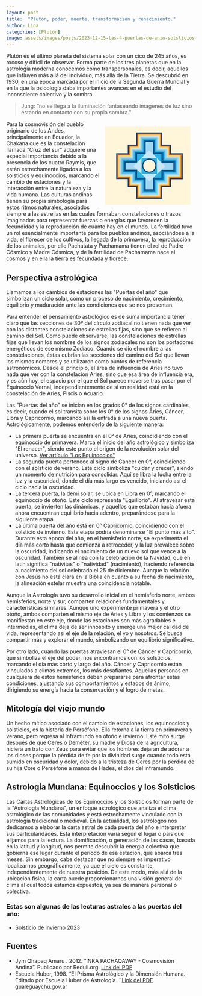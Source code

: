 ```yaml
---
layout: post
title:  "Plutón, poder, muerte, transformación y renacimiento."
author: Lina
categories: [Plutón]
image: assets/images/posts/2023-12-15-las-4-puertas-de-anio-solsticios-y-equinoccios.jpg
---
```

Plutón es el último planeta del sistema solar con un cico de 245 años, es rocoso y difícil de observar. Forma parte de los tres planetas que en la astrología moderna conocemos como transpersonales, es decir, aquellos que influyen más allá del individuo, más allá de la Tierra. Se descubrió en 1930, en una época marcada por el inicio de la Segunda Guerra Mundial y en la que la psicología daba importantes avances en el estudio del inconsciente colectivo y la sombra. 

> Jung: “no se llega a la iluminación fantaseando imágenes de luz sino estando en contacto con su propia sombra.” 

<img src='/assets/images/posts/2023-12-15-las-4-puertas-de-anio-solsticios-y-equinoccios.2.jpg' style='float:right; width: 45%; padding: 1em;' />

Para la cosmovisión del pueblo originario de los Andes, principalmente en Ecuador, la Chakana que es la constelación llamada “Cruz del sur” adquiere una especial importancia debido a la presencia de los cuatro Raymis, que están estrechamente ligados a los solsticios y equinoccios, marcando el cambio de estaciones y la interacción entre la naturaleza y la vida humana. Las culturas andinas tienen su propia simbología para estos ritmos naturales, asociados siempre a las estrellas en las cuales formaban constelaciones o trazos imaginados para representar fuerzas o energías que favorecen la fecundidad y la reproducción de cuanto hay en el mundo. La fertilidad tuvo un rol esencialmente importante para los pueblos andinos, asociándose a la vida, el florecer de los cultivos, la llegada de la primavera, la reproducción de los animales, por ello Pachatata y Pachamama tienen el rol de Padre Cósmico y Madre Cósmica, y de la fertilidad de Pachamama nace el cosmos y en ella la tierra es fecundada y florece.


## Perspectiva astrológica

Llamamos a los cambios de estaciones las "Puertas del año" que simbolizan un ciclo solar, como un proceso de nacimiento, crecimiento, equilibrio y maduración ante las condiciones que se nos presentan.

Para entender el pensamiento astrológico es de suma importancia tener claro que las secciones de 30º del círculo zodiacal no tienen nada que ver con las distantes constelaciones de estrellas fijas, sino que se refieren al camino del Sol. Como puede observarse, las constelaciones de estrellas fijas que llevan los nombres de los signos zodiacales no son los portadores energéticos de ese mismo Zodíaco. Cuando se dio el nombre a las constelaciones, éstas cubrían las secciones del camino del Sol que llevan los mismos nombres y se utilizaron como puntos de referencia astronómicos. Desde el principio, el área de influencia de Aries no tuvo nada que ver con la constelación Aries, sino que esa área de influencia era, y es aún hoy, el espacio por el que el Sol parece moverse tras pasar por el Equinoccio Vernal, independientemente de si en realidad está en la constelación de Aries, Piscis o Acuario.

Las "Puertas del año" se inician en los grados 0° de los signos cardinales, es decir, cuando el sol transita sobre los 0° de los signos Aries, Cáncer, Libra y Capricornio, marcando así la entrada a una nueva puerta. Astrológicamente, podemos entenderlo de la siguiente manera:

* La primera puerta se encuentra en el 0° de Aries, coincidiendo con el equinoccio de primavera. Marca el inicio del año astrológico y simboliza "El renacer", siendo este punto el origen de la revolución solar del universo. [Ver artículo "Los Equinoccios"](https://www.astrologia.social/blog/equinoccios)
* La segunda puerta pertenece al signo de Cáncer en 0°, coincidiendo con el solsticio de verano. Este ciclo simboliza "cuidar y crecer", siendo un momento de nutrición para consolidar. Aquí se libra la lucha entre la luz y la oscuridad, donde el día más largo es vencido, iniciando así el ciclo hacia la oscuridad.
* La tercera puerta, la demi solar, se ubica en Libra en 0°, marcando el equinoccio de otoño. Este ciclo representa "Equilibrio". Al atravesar esta puerta, se invierten las dinámicas, y aquellos que estaban hacia afuera ahora encuentran equilibrio hacia adentro, preparándose para la siguiente etapa.
* La última puerta del año está en 0° Capricornio, coincidiendo con el solsticio de invierno. Esta etapa podría denominarse "El punto más alto". Durante esta época del año, en el hemisferio norte, se experimenta el día más corto hasta que comienza a retroceder, y la luz prevalece sobre la oscuridad, indicando el nacimiento de un nuevo sol que vence a la oscuridad. También se alinea con la celebración de la Navidad, que en latín significa "nativitas" o "natividad" (nacimiento), haciendo referencia al nacimiento del sol celebrado el 25 de diciembre. Aunque la relación con Jesús no está clara en la Biblia en cuanto a su fecha de nacimiento, la alineación estelar muestra una coincidencia notable.

Aunque la Astrología tuvo su desarrollo inicial en el hemisferio norte, ambos hemisferios, norte y sur, comparten relaciones fundamentales y características similares. Aunque uno experimente primavera y el otro otoño, ambos comparten el mismo eje de Aries y Libra y los comienzos se manifiestan en este eje, donde las estaciones son más agradables e intermedias, el clima deja de ser inhóspito y emerge una mejor calidad de vida, representando así el eje de la relación, el yo y nosotros. Se busca compartir más y explorar el mundo, simbolizando un equilibrio significativo.

Por otro lado, cuando las puertas atraviesan el 0° de Cáncer y Capricornio, que simboliza el eje del poder, nos encontramos con los solsticios, marcando el día más corto y largo del año. Cáncer y Capricornio están vinculados a climas extremos, los más desafiantes. Aquellas personas en cualquiera de estos hemisferios deben prepararse para afrontar estas condiciones, ajustando sus comportamientos y estados de ánimo, dirigiendo su energía hacia la conservación y el logro de metas.


## Mitología del viejo mundo

Un hecho mítico asociado con el cambio de estaciones, los equinoccios y solsticios, es la historia de Perséfone. Ella retorna a la tierra en primavera y verano, pero regresa al Inframundo en otoño e invierno. Este mito surge después de que Ceres o Deméter, su madre y Diosa de la agricultura, hiciera un trato con Zeus para evitar que los hombres dejaran de adorar a los dioses porque la pérdida de fe por la divinidad surge cuando todo está sumido en oscuridad y dolor, debido a la tristeza de Ceres por la pérdida de su hija Core o Perséfone a manos de Hades, el dios del inframundo.

## Astrología Mundana: Equinoccios y los Solsticios

Las Cartas Astrológicas de los Equinoccios y los Solsticios forman parte de la "Astrología Mundana", un enfoque astrológico que analiza el clima astrológico de las comunidades y está estrechamente vinculado con la astrología tradicional o medieval.
En la actualidad, los astrólogos nos dedicamos a elaborar la carta astral de cada puerta del año e interpretar sus particularidades. Esta interpretación varía según el lugar o país que elijamos para la lectura. La domificación, o generación de las casas, basada en la latitud y longitud, nos permite descubrir la energía colectiva que gobierna ese lugar durante el periodo de esa estación, que abarca tres meses. Sin embargo, cabe destacar que no siempre es imperativo localizarnos geográficamente, ya que el cielo es constante, independientemente de nuestra posición. De este modo, más allá de la ubicación física, la carta puede proporcionarnos una visión general del clima al cual todos estamos expuestos, ya sea de manera personal o colectiva.

### Estas son algunas de las lecturas astrales a las puertas del año:
* [Solsticio de invierno 2023](https://www.astrologia.social/blog/solsticio-de-capricornio)


## Fuentes

* Jym Qhapaq Amaru . 2012. “INKA PACHAQAWAY - Cosmovisión Andina”. Publicado por Reduii.org. [Link del PDF](https://www.reduii.org/cii/sites/default/files/field/doc/Apu-Qun-Illa-Tiqsi-Wiraqucha-Pachayachachiq-El-Ordenador-Del-Cosmos.pdf)
* Escuela Huber, 1998. “El Prisma Astrológico y la Dimensión Humana. Editado por Escuela Huber de Astrología. ¨[Link del PDF](https://gualeguaychu.gov.ar/apps/dashboard/ftp/biblioteca/63/63.pdf) gualeguaychu.gov.ar



